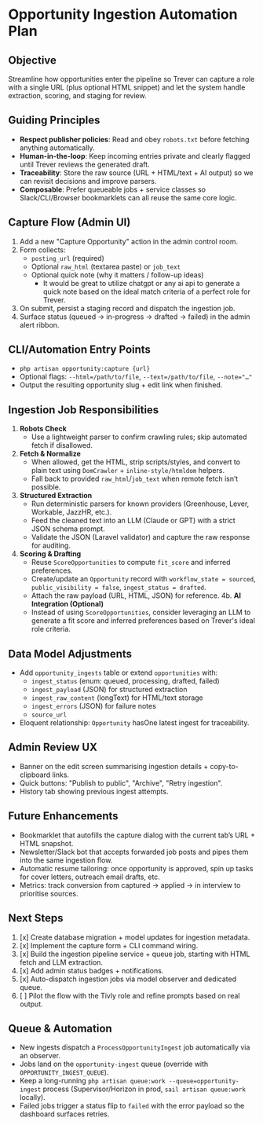 # Opportunity Ingestion Automation Plan

## Objective
Streamline how opportunities enter the pipeline so Trever can capture a role with a single URL (plus optional HTML snippet) and let the system handle extraction, scoring, and staging for review.

## Guiding Principles
- **Respect publisher policies**: Read and obey `robots.txt` before fetching anything automatically.
- **Human-in-the-loop**: Keep incoming entries private and clearly flagged until Trever reviews the generated draft.
- **Traceability**: Store the raw source (URL + HTML/text + AI output) so we can revisit decisions and improve parsers.
- **Composable**: Prefer queueable jobs + service classes so Slack/CLI/Browser bookmarklets can all reuse the same core logic.

## Capture Flow (Admin UI)
1. Add a new "Capture Opportunity" action in the admin control room.
2. Form collects:
   - `posting_url` (required)
   - Optional `raw_html` (textarea paste) or `job_text`
   - Optional quick note (why it matters / follow-up ideas)
     - It would be great to utilize chatgpt or any ai api to generate a quick note based on the ideal match criteria of a perfect role for Trever.
3. On submit, persist a staging record and dispatch the ingestion job.
4. Surface status (queued → in-progress → drafted → failed) in the admin alert ribbon.

## CLI/Automation Entry Points
- `php artisan opportunity:capture {url}`
- Optional flags: `--html=/path/to/file`, `--text=/path/to/file`, `--note="…"`
- Output the resulting opportunity slug + edit link when finished.

## Ingestion Job Responsibilities
1. **Robots Check**
   - Use a lightweight parser to confirm crawling rules; skip automated fetch if disallowed.
2. **Fetch & Normalize**
   - When allowed, get the HTML, strip scripts/styles, and convert to plain text using `DomCrawler` + `inline-style/htmldom` helpers.
   - Fall back to provided `raw_html`/`job_text` when remote fetch isn’t possible.
3. **Structured Extraction**
   - Run deterministic parsers for known providers (Greenhouse, Lever, Workable, JazzHR, etc.).
   - Feed the cleaned text into an LLM (Claude or GPT) with a strict JSON schema prompt.
   - Validate the JSON (Laravel validator) and capture the raw response for auditing.
4. **Scoring & Drafting**
   - Reuse `ScoreOpportunities` to compute `fit_score` and inferred preferences.
   - Create/update an `Opportunity` record with `workflow_state = sourced`, `public_visibility = false`, `ingest_status = drafted`.
   - Attach the raw payload (URL, HTML, JSON) for reference.
4b. **AI Integration (Optional)**
   - Instead of using `ScoreOpportunities`, consider leveraging an LLM to generate a fit score and inferred preferences based on Trever's ideal role criteria.

## Data Model Adjustments
- Add `opportunity_ingests` table or extend `opportunities` with:
  - `ingest_status` (enum: queued, processing, drafted, failed)
  - `ingest_payload` (JSON) for structured extraction
  - `ingest_raw_content` (longText) for HTML/text storage
  - `ingest_errors` (JSON) for failure notes
  - `source_url`
- Eloquent relationship: `Opportunity` hasOne latest ingest for traceability.

## Admin Review UX
- Banner on the edit screen summarising ingestion details + copy-to-clipboard links.
- Quick buttons: "Publish to public", "Archive", "Retry ingestion".
- History tab showing previous ingest attempts.

## Future Enhancements
- Bookmarklet that autofills the capture dialog with the current tab’s URL + HTML snapshot.
- Newsletter/Slack bot that accepts forwarded job posts and pipes them into the same ingestion flow.
- Automatic resume tailoring: once opportunity is approved, spin up tasks for cover letters, outreach email drafts, etc.
- Metrics: track conversion from captured → applied → in interview to prioritise sources.

## Next Steps
1. [x] Create database migration + model updates for ingestion metadata.
2. [x] Implement the capture form + CLI command wiring.
3. [x] Build the ingestion pipeline service + queue job, starting with HTML fetch and LLM extraction.
4. [x] Add admin status badges + notifications.
5. [x] Auto-dispatch ingestion jobs via model observer and dedicated queue.
6. [ ] Pilot the flow with the Tivly role and refine prompts based on real output.

## Queue & Automation
- New ingests dispatch a `ProcessOpportunityIngest` job automatically via an observer.
- Jobs land on the `opportunity-ingest` queue (override with `OPPORTUNITY_INGEST_QUEUE`).
- Keep a long-running `php artisan queue:work --queue=opportunity-ingest` process (Supervisor/Horizon in prod, `sail artisan queue:work` locally).
- Failed jobs trigger a status flip to `failed` with the error payload so the dashboard surfaces retries.
